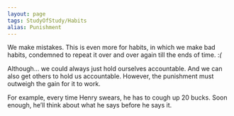 ```yaml
---
layout: page
tags: StudyOfStudy/Habits 
alias: Punishment
---
```


We make mistakes. This is even more for habits, in which we make bad habits, condemned to repeat it over and over again till the ends of time. :*(*

Although… we could always just hold ourselves accountable. And we can also get others to hold us accountable. However, the punishment must outweigh the gain for it to work. 

For example, every time Henry swears, he has to cough up 20 bucks. Soon enough, he’ll think about what he says before he says it.